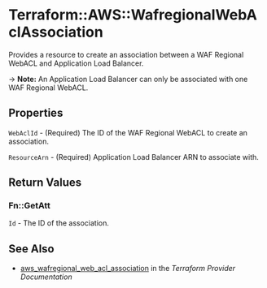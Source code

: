 # Terraform::AWS::WafregionalWebAclAssociation

Provides a resource to create an association between a WAF Regional WebACL and Application Load Balancer.

-> **Note:** An Application Load Balancer can only be associated with one WAF Regional WebACL.

## Properties

`WebAclId` - (Required) The ID of the WAF Regional WebACL to create an association.

`ResourceArn` - (Required) Application Load Balancer ARN to associate with.


## Return Values

### Fn::GetAtt

`Id` - The ID of the association.

## See Also

* [aws_wafregional_web_acl_association](https://www.terraform.io/docs/providers/aws/r/wafregional_web_acl_association.html) in the _Terraform Provider Documentation_